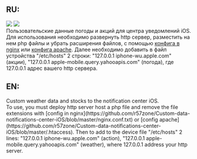 <h2>RU:</h2>

![](https://cloud.githubusercontent.com/assets/9499881/10269273/00dc25a0-6ae3-11e5-878c-474c7fe91d45.png)
![](https://cloud.githubusercontent.com/assets/9499881/10269270/f167f798-6ae2-11e5-89d6-cf9a63351366.png)<br>
Пользовательские данные погоды и акций для центра уведомлений iOS.<br>
Для использования необходимо развернуть http сервер, разместить на нем php файлы и убрать расширения файлов, с помощью [конфига в nginx](https://github.com/r57zone/Custom-data-notifications-center-iOS/blob/master/nginx.conf.txt) или [конфига apache](https://github.com/r57zone/Custom-data-notifications-center-iOS/blob/master/.htaccess). 
Далее необходимо добавить в файл устройства "/etc/hosts" 2 строки: "127.0.0.1	 iphone-wu.apple.com" (акции), "127.0.0.1	apple-mobile.query.yahooapis.com" (погода), где 127.0.0.1 адрес вашего http сервера.
<h2>EN:</h2>
Custom weather data and stocks to the notification center iOS.<br>
To use, you must deploy http server host a php file and remove the file extensions with [config in nginx](https://github.com/r57zone/Custom-data-notifications-center-iOS/blob/master/nginx.conf.txt) or [config apache](https://github.com/r57zone/Custom-data-notifications-center-iOS/blob/master/.htaccess).
Then to add to the device file "/etc/hosts" 2 lines: "127.0.0.1 iphone-wu.apple.com" (action), "127.0.0.1 apple-mobile.query.yahooapis.com" (weather), where 127.0.0.1 address your http server.
